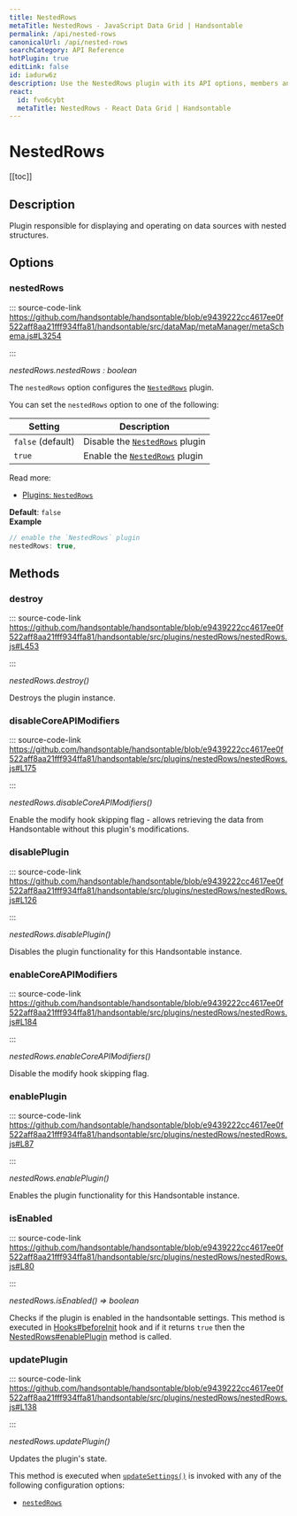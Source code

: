 ```yaml
---
title: NestedRows
metaTitle: NestedRows - JavaScript Data Grid | Handsontable
permalink: /api/nested-rows
canonicalUrl: /api/nested-rows
searchCategory: API Reference
hotPlugin: true
editLink: false
id: iadurw6z
description: Use the NestedRows plugin with its API options, members and methods to display data in nested structures (where data spans multiple columns).
react:
  id: fvo6cybt
  metaTitle: NestedRows - React Data Grid | Handsontable
---
```


# NestedRows

[[toc]]

## Description

Plugin responsible for displaying and operating on data sources with nested structures.


## Options

### nestedRows
  
::: source-code-link https://github.com/handsontable/handsontable/blob/e9439222cc4617ee0f522aff8aa21fff934ffa81/handsontable/src/dataMap/metaManager/metaSchema.js#L3254

:::

_nestedRows.nestedRows : boolean_

The `nestedRows` option configures the [`NestedRows`](@/api/nestedRows.md) plugin.

You can set the `nestedRows` option to one of the following:

| Setting           | Description                                            |
| ----------------- | ------------------------------------------------------ |
| `false` (default) | Disable the [`NestedRows`](@/api/nestedRows.md) plugin |
| `true`            | Enable the [`NestedRows`](@/api/nestedRows.md) plugin  |

Read more:
- [Plugins: `NestedRows`](@/api/nestedRows.md)

**Default**: <code>false</code>  
**Example**  
```js
// enable the `NestedRows` plugin
nestedRows: true,
```

## Methods

### destroy
  
::: source-code-link https://github.com/handsontable/handsontable/blob/e9439222cc4617ee0f522aff8aa21fff934ffa81/handsontable/src/plugins/nestedRows/nestedRows.js#L453

:::

_nestedRows.destroy()_

Destroys the plugin instance.



### disableCoreAPIModifiers
  
::: source-code-link https://github.com/handsontable/handsontable/blob/e9439222cc4617ee0f522aff8aa21fff934ffa81/handsontable/src/plugins/nestedRows/nestedRows.js#L175

:::

_nestedRows.disableCoreAPIModifiers()_

Enable the modify hook skipping flag - allows retrieving the data from Handsontable without this plugin's
modifications.



### disablePlugin
  
::: source-code-link https://github.com/handsontable/handsontable/blob/e9439222cc4617ee0f522aff8aa21fff934ffa81/handsontable/src/plugins/nestedRows/nestedRows.js#L126

:::

_nestedRows.disablePlugin()_

Disables the plugin functionality for this Handsontable instance.



### enableCoreAPIModifiers
  
::: source-code-link https://github.com/handsontable/handsontable/blob/e9439222cc4617ee0f522aff8aa21fff934ffa81/handsontable/src/plugins/nestedRows/nestedRows.js#L184

:::

_nestedRows.enableCoreAPIModifiers()_

Disable the modify hook skipping flag.



### enablePlugin
  
::: source-code-link https://github.com/handsontable/handsontable/blob/e9439222cc4617ee0f522aff8aa21fff934ffa81/handsontable/src/plugins/nestedRows/nestedRows.js#L87

:::

_nestedRows.enablePlugin()_

Enables the plugin functionality for this Handsontable instance.



### isEnabled
  
::: source-code-link https://github.com/handsontable/handsontable/blob/e9439222cc4617ee0f522aff8aa21fff934ffa81/handsontable/src/plugins/nestedRows/nestedRows.js#L80

:::

_nestedRows.isEnabled() ⇒ boolean_

Checks if the plugin is enabled in the handsontable settings. This method is executed in [Hooks#beforeInit](@/api/hooks.md#beforeinit)
hook and if it returns `true` then the [NestedRows#enablePlugin](@/api/nestedRows.md#enableplugin) method is called.



### updatePlugin
  
::: source-code-link https://github.com/handsontable/handsontable/blob/e9439222cc4617ee0f522aff8aa21fff934ffa81/handsontable/src/plugins/nestedRows/nestedRows.js#L138

:::

_nestedRows.updatePlugin()_

Updates the plugin's state.

This method is executed when [`updateSettings()`](@/api/core.md#updatesettings) is invoked with any of the following configuration options:
 - [`nestedRows`](@/api/options.md#nestedrows)


